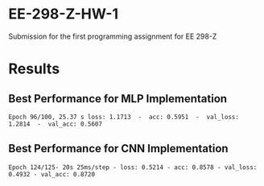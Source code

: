 # EE-298-Z-HW-1
Submission for the first programming assignment for EE 298-Z

# Results
## Best Performance for MLP Implementation
`Epoch 96/100, 25.37 s loss: 1.1713  -  acc: 0.5951  -  val_loss: 1.2814  -  val_acc: 0.5607`

## Best Performance for CNN Implementation
`Epoch 124/125- 20s 25ms/step - loss: 0.5214 - acc: 0.8578 - val_loss: 0.4932 - val_acc: 0.8720`
